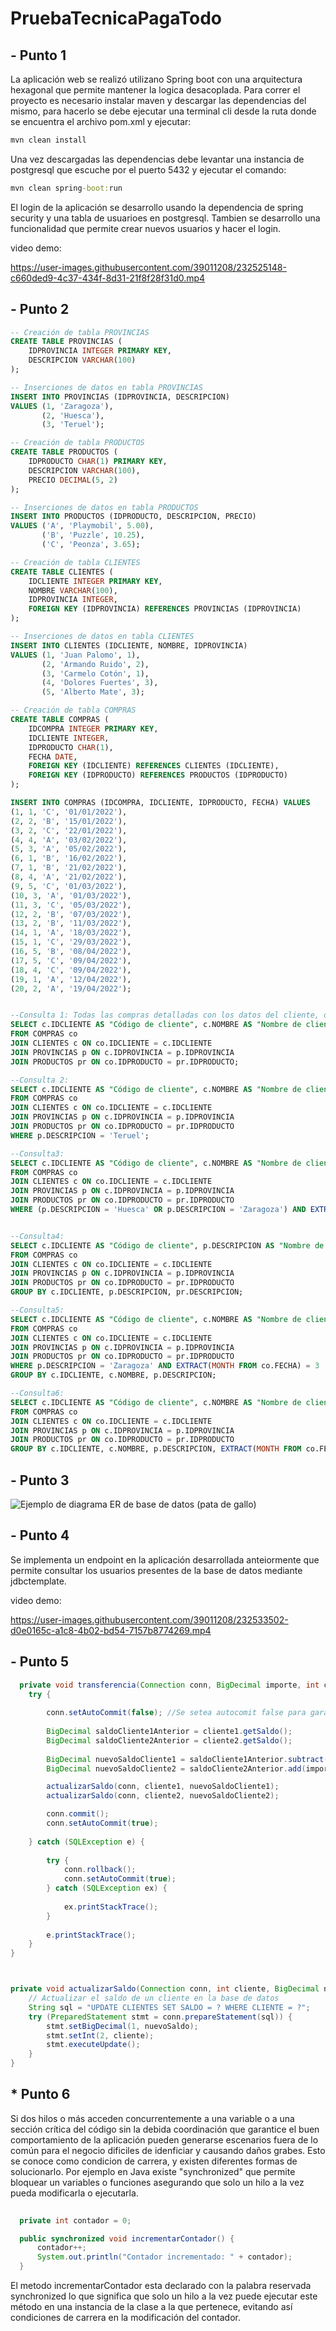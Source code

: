 # PruebaTecnicaPagaTodo

## - Punto 1

La aplicación web se realizó utilizano Spring boot con una arquitectura hexagonal que permite mantener la logica desacoplada. Para correr el proyecto es necesario instalar maven y descargar las dependencias del mismo, para hacerlo se debe ejecutar una terminal cli desde la ruta donde se encuentra el archivo pom.xml y ejecutar:

``` cmd
mvn clean install

```
Una vez descargadas las dependencias debe levantar una instancia de postgresql que escuche por el puerto 5432 y ejecutar el comando:
``` cmd
mvn clean spring-boot:run

```

El login de la aplicación se desarrollo usando la dependencia de spring security y una tabla de usuarioes en postgresql. Tambien se desarrollo una funcionalidad que permite crear nuevos usuarios y hacer el login.

video demo:

https://user-images.githubusercontent.com/39011208/232525148-c660ded9-4c37-434f-8d31-21f8f28f31d0.mp4



## - Punto 2

```sql
-- Creación de tabla PROVINCIAS
CREATE TABLE PROVINCIAS (
    IDPROVINCIA INTEGER PRIMARY KEY,
    DESCRIPCION VARCHAR(100)
);

-- Inserciones de datos en tabla PROVINCIAS
INSERT INTO PROVINCIAS (IDPROVINCIA, DESCRIPCION)
VALUES (1, 'Zaragoza'),
       (2, 'Huesca'),
       (3, 'Teruel');

-- Creación de tabla PRODUCTOS
CREATE TABLE PRODUCTOS (
    IDPRODUCTO CHAR(1) PRIMARY KEY,
    DESCRIPCION VARCHAR(100),
    PRECIO DECIMAL(5, 2)
);

-- Inserciones de datos en tabla PRODUCTOS
INSERT INTO PRODUCTOS (IDPRODUCTO, DESCRIPCION, PRECIO)
VALUES ('A', 'Playmobil', 5.00),
       ('B', 'Puzzle', 10.25),
       ('C', 'Peonza', 3.65);

-- Creación de tabla CLIENTES
CREATE TABLE CLIENTES (
    IDCLIENTE INTEGER PRIMARY KEY,
    NOMBRE VARCHAR(100),
    IDPROVINCIA INTEGER,
    FOREIGN KEY (IDPROVINCIA) REFERENCES PROVINCIAS (IDPROVINCIA)
);

-- Inserciones de datos en tabla CLIENTES
INSERT INTO CLIENTES (IDCLIENTE, NOMBRE, IDPROVINCIA)
VALUES (1, 'Juan Palomo', 1),
       (2, 'Armando Ruido', 2),
       (3, 'Carmelo Cotón', 1),
       (4, 'Dolores Fuertes', 3),
       (5, 'Alberto Mate', 3);

-- Creación de tabla COMPRAS
CREATE TABLE COMPRAS (
    IDCOMPRA INTEGER PRIMARY KEY,
    IDCLIENTE INTEGER,
    IDPRODUCTO CHAR(1),
    FECHA DATE,
    FOREIGN KEY (IDCLIENTE) REFERENCES CLIENTES (IDCLIENTE),
    FOREIGN KEY (IDPRODUCTO) REFERENCES PRODUCTOS (IDPRODUCTO)
);

INSERT INTO COMPRAS (IDCOMPRA, IDCLIENTE, IDPRODUCTO, FECHA) VALUES
(1, 1, 'C', '01/01/2022'),
(2, 2, 'B', '15/01/2022'),
(3, 2, 'C', '22/01/2022'),
(4, 4, 'A', '03/02/2022'),
(5, 3, 'A', '05/02/2022'),
(6, 1, 'B', '16/02/2022'),
(7, 1, 'B', '21/02/2022'),
(8, 4, 'A', '21/02/2022'),
(9, 5, 'C', '01/03/2022'),
(10, 3, 'A', '01/03/2022'),
(11, 3, 'C', '05/03/2022'),
(12, 2, 'B', '07/03/2022'),
(13, 2, 'B', '11/03/2022'),
(14, 1, 'A', '18/03/2022'),
(15, 1, 'C', '29/03/2022'),
(16, 5, 'B', '08/04/2022'),
(17, 5, 'C', '09/04/2022'),
(18, 4, 'C', '09/04/2022'),
(19, 1, 'A', '12/04/2022'),
(20, 2, 'A', '19/04/2022');


--Consulta 1: Todas las compras detalladas con los datos del cliente, de los productos y de cada una de las ventas (código de cliente, nombre de cliente, nombre de provincia, producto, importe, fecha de la venta):
SELECT c.IDCLIENTE AS "Código de cliente", c.NOMBRE AS "Nombre de cliente", p.DESCRIPCION AS "Nombre de provincia", pr.DESCRIPCION AS "Producto", co.IDCOMPRA AS "ID de compra", co.FECHA AS "Fecha de la venta"
FROM COMPRAS co
JOIN CLIENTES c ON co.IDCLIENTE = c.IDCLIENTE
JOIN PROVINCIAS p ON c.IDPROVINCIA = p.IDPROVINCIA
JOIN PRODUCTOS pr ON co.IDPRODUCTO = pr.IDPRODUCTO;

--Consulta 2: 
SELECT c.IDCLIENTE AS "Código de cliente", c.NOMBRE AS "Nombre de cliente", p.DESCRIPCION AS "Nombre de provincia", pr.DESCRIPCION AS "Producto", co.IDCOMPRA AS "ID de compra", co.FECHA AS "Fecha de la venta"
FROM COMPRAS co
JOIN CLIENTES c ON co.IDCLIENTE = c.IDCLIENTE
JOIN PROVINCIAS p ON c.IDPROVINCIA = p.IDPROVINCIA
JOIN PRODUCTOS pr ON co.IDPRODUCTO = pr.IDPRODUCTO
WHERE p.DESCRIPCION = 'Teruel';

--Consulta3:
SELECT c.IDCLIENTE AS "Código de cliente", c.NOMBRE AS "Nombre de cliente", p.DESCRIPCION AS "Nombre de provincia", pr.DESCRIPCION AS "Producto", co.IDCOMPRA AS "ID de compra", co.FECHA AS "Fecha de la venta"
FROM COMPRAS co
JOIN CLIENTES c ON co.IDCLIENTE = c.IDCLIENTE
JOIN PROVINCIAS p ON c.IDPROVINCIA = p.IDPROVINCIA
JOIN PRODUCTOS pr ON co.IDPRODUCTO = pr.IDPRODUCTO
WHERE (p.DESCRIPCION = 'Huesca' OR p.DESCRIPCION = 'Zaragoza') AND EXTRACT(YEAR FROM co.FECHA) = 2015 AND EXTRACT(QUARTER FROM co.FECHA) = 1;


--Consulta4:
SELECT c.IDCLIENTE AS "Código de cliente", p.DESCRIPCION AS "Nombre de provincia", pr.DESCRIPCION AS "Producto", COUNT(co.IDCOMPRA) AS "Número de ventas", SUM(pr.PRECIO) AS "Importe total"
FROM COMPRAS co
JOIN CLIENTES c ON co.IDCLIENTE = c.IDCLIENTE
JOIN PROVINCIAS p ON c.IDPROVINCIA = p.IDPROVINCIA
JOIN PRODUCTOS pr ON co.IDPRODUCTO = pr.IDPRODUCTO
GROUP BY c.IDCLIENTE, p.DESCRIPCION, pr.DESCRIPCION;

--Consulta5:
SELECT c.IDCLIENTE AS "Código de cliente", c.NOMBRE AS "Nombre de cliente", p.DESCRIPCION AS "Nombre de provincia", SUM(co.CANTIDAD) AS "Número de peonzas", SUM(co.CANTIDAD * pr.PRECIO) AS "Importe total"
FROM COMPRAS co
JOIN CLIENTES c ON co.IDCLIENTE = c.IDCLIENTE
JOIN PROVINCIAS p ON c.IDPROVINCIA = p.IDPROVINCIA
JOIN PRODUCTOS pr ON co.IDPRODUCTO = pr.IDPRODUCTO
WHERE p.DESCRIPCION = 'Zaragoza' AND EXTRACT(MONTH FROM co.FECHA) = 3
GROUP BY c.IDCLIENTE, c.NOMBRE, p.DESCRIPCION;

--Consulta6:
SELECT c.IDCLIENTE AS "Código de cliente", c.NOMBRE AS "Nombre de cliente", p.DESCRIPCION AS "Nombre de provincia", EXTRACT(MONTH FROM co.FECHA) AS "Mes", COUNT(co.IDCOMPRA) AS "Número de compras", SUM(pr.PRECIO) AS "Importe total"
FROM COMPRAS co
JOIN CLIENTES c ON co.IDCLIENTE = c.IDCLIENTE
JOIN PROVINCIAS p ON c.IDPROVINCIA = p.IDPROVINCIA
JOIN PRODUCTOS pr ON co.IDPRODUCTO = pr.IDPRODUCTO
GROUP BY c.IDCLIENTE, c.NOMBRE, p.DESCRIPCION, EXTRACT(MONTH FROM co.FECHA);
```

## - Punto 3

![Ejemplo de diagrama ER de base de datos (pata de gallo)](https://user-images.githubusercontent.com/39011208/232488033-2cf21947-aafc-452e-ae1f-87ef2ec9faee.png)

## - Punto 4

Se implementa un endpoint en la aplicación desarrollada anteiormente que permite consultar los usuarios presentes de la base de datos mediante jdbctemplate.

video demo:


https://user-images.githubusercontent.com/39011208/232533502-d0e0165c-a1c8-4b02-bd54-7157b8774269.mp4




## - Punto 5

```java
  private void transferencia(Connection conn, BigDecimal importe, int cliente1, int cliente2) {
    try {
        
        conn.setAutoCommit(false); //Se setea autocomit false para garantizar que no se realize el commit automaticamente si se genera algun error.
        
        BigDecimal saldoCliente1Anterior = cliente1.getSaldo();
        BigDecimal saldoCliente2Anterior = cliente2.getSaldo();
        
        BigDecimal nuevoSaldoCliente1 = saldoCliente1Anterior.subtract(importe);
        BigDecimal nuevoSaldoCliente2 = saldoCliente2Anterior.add(importe);

        actualizarSaldo(conn, cliente1, nuevoSaldoCliente1);
        actualizarSaldo(conn, cliente2, nuevoSaldoCliente2);

        conn.commit();
        conn.setAutoCommit(true);
        
    } catch (SQLException e) {
        
        try {
            conn.rollback();
            conn.setAutoCommit(true);
        } catch (SQLException ex) {
            
            ex.printStackTrace();
        }
        
        e.printStackTrace();
    }
}



private void actualizarSaldo(Connection conn, int cliente, BigDecimal nuevoSaldo) throws SQLException {
    // Actualizar el saldo de un cliente en la base de datos
    String sql = "UPDATE CLIENTES SET SALDO = ? WHERE CLIENTE = ?";
    try (PreparedStatement stmt = conn.prepareStatement(sql)) {
        stmt.setBigDecimal(1, nuevoSaldo);
        stmt.setInt(2, cliente);
        stmt.executeUpdate();
    }
}
```

## * Punto 6

Si dos hilos o más acceden concurrentemente a una variable o a una sección crítica del código sin la debida coordinación que garantice el buen comportamiento de la aplicación pueden generarse escenarios fuera de lo común para el negocio dificiles de idenficiar y causando daños grabes. Esto se conoce como condicion de carrera, y existen diferentes formas de solucionarlo. Por ejemplo en Java existe "synchronized" que permite bloquear un variables o funciones asegurando que solo un hilo a la vez pueda modificarla o ejecutarla.

```java
  
  private int contador = 0;

  public synchronized void incrementarContador() {
      contador++;
      System.out.println("Contador incrementado: " + contador);
  }

```
El metodo incrementarContador esta declarado con la palabra reservada synchronized  lo que significa que solo un hilo a la vez puede ejecutar este método en una instancia de la clase a la que pertenece, evitando así condiciones de carrera en la modificación del contador.

